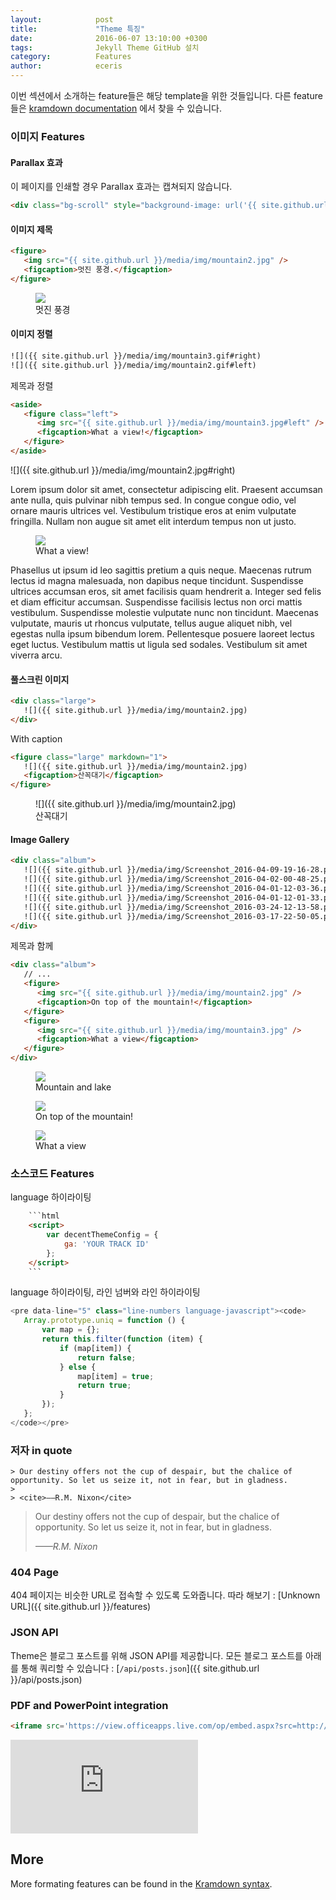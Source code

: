 ```yaml
---
layout:            post
title:             "Theme 특징"
date:              2016-06-07 13:10:00 +0300
tags:              Jekyll Theme GitHub 설치 
category:          Features
author:            eceris
---
```

이번 섹션에서 소개하는 feature들은 해당 template을 위한 것들입니다. 다른 feature들은 [kramdown documentation](http://kramdown.gettalong.org/syntax.html) 에서 찾을 수 있습니다.

### 이미지 Features


#### Parallax 효과

이 페이지를 인쇄할 경우 Parallax 효과는 캡쳐되지 않습니다.

```html
<div class="bg-scroll" style="background-image: url('{{ site.github.url }}/media/img/mountain1.jpg')"></div>
```

<div class="bg-scroll" style="background-image: url('{{ site.github.url }}/media/img/mountain1.jpg')"></div>


#### 이미지 제목

```html
<figure>
   <img src="{{ site.github.url }}/media/img/mountain2.jpg" />
   <figcaption>멋진 풍경.</figcaption>
</figure>
```

<figure>
<img src="{{ site.github.url }}/media/img/mountain2.jpg" />
<figcaption>멋진 풍경</figcaption>
</figure>

#### 이미지 정렬

```html
![]({{ site.github.url }}/media/img/mountain3.gif#right)
![]({{ site.github.url }}/media/img/mountain2.gif#left)
```

제목과 정렬

```html
<aside>
   <figure class="left">
      <img src="{{ site.github.url }}/media/img/mountain3.jpg#left" />
      <figcaption>What a view!</figcaption>
   </figure>
</aside>
```

![]({{ site.github.url }}/media/img/mountain2.jpg#right)

Lorem ipsum dolor sit amet, consectetur adipiscing elit. Praesent accumsan ante nulla, quis pulvinar nibh tempus sed. In congue congue odio, vel ornare mauris ultrices vel. Vestibulum tristique eros at enim vulputate fringilla. Nullam non augue sit amet elit interdum tempus non ut justo. 

<aside>
<figure class="left">
<img src="{{ site.github.url }}/media/img/mountain3.jpg" />
<figcaption>What a view!</figcaption>
</figure>
</aside>

Phasellus ut ipsum id leo sagittis pretium a quis neque. Maecenas rutrum lectus id magna malesuada, non dapibus neque tincidunt. Suspendisse ultrices accumsan eros, sit amet facilisis quam hendrerit a. Integer sed felis et diam efficitur accumsan. Suspendisse facilisis lectus non orci mattis vestibulum. Suspendisse molestie vulputate nunc non tincidunt. Maecenas vulputate, mauris ut rhoncus vulputate, tellus augue aliquet nibh, vel egestas nulla ipsum bibendum lorem. Pellentesque posuere laoreet lectus eget luctus. Vestibulum mattis ut ligula sed sodales. Vestibulum sit amet viverra arcu.


#### 풀스크린 이미지

```html
<div class="large">
   ![]({{ site.github.url }}/media/img/mountain2.jpg)
</div>
```

With caption

```html
<figure class="large" markdown="1">   
   ![]({{ site.github.url }}/media/img/mountain2.jpg)
   <figcaption>산꼭대기</figcaption>
</figure>
```

<figure class="large" markdown="1">
   ![]({{ site.github.url }}/media/img/mountain2.jpg)
   <figcaption>산꼭대기</figcaption>
</figure>

#### Image Gallery

```html
<div class="album">
   ![]({{ site.github.url }}/media/img/Screenshot_2016-04-09-19-16-28.png)
   ![]({{ site.github.url }}/media/img/Screenshot_2016-04-02-00-48-25.png)
   ![]({{ site.github.url }}/media/img/Screenshot_2016-04-01-12-03-36.png)
   ![]({{ site.github.url }}/media/img/Screenshot_2016-04-01-12-01-33.png)
   ![]({{ site.github.url }}/media/img/Screenshot_2016-03-24-12-13-58.png)
   ![]({{ site.github.url }}/media/img/Screenshot_2016-03-17-22-50-05.png)
</div>
```

제목과 함께

```html
<div class="album">
   // ...
   <figure>
      <img src="{{ site.github.url }}/media/img/mountain2.jpg" />
      <figcaption>On top of the mountain!</figcaption>
   </figure>
   <figure>
      <img src="{{ site.github.url }}/media/img/mountain3.jpg" />
      <figcaption>What a view</figcaption>
   </figure>
</div>
```

<div class="album">
   <figure>
      <img src="{{ site.github.url }}/media/img/mountain1.jpg" />
      <figcaption>Mountain and lake</figcaption>
   </figure>   
   <figure>
      <img src="{{ site.github.url }}/media/img/mountain2.jpg" />
      <figcaption>On top of the mountain!</figcaption>
   </figure>   
   <figure>
      <img src="{{ site.github.url }}/media/img/mountain3.jpg" />
      <figcaption>What a view</figcaption>
   </figure>
</div>

### 소스코드 Features

language 하이라이팅

```html
    ```html
    <script>
        var decentThemeConfig = {
            ga: 'YOUR TRACK ID'
        };
    </script>
    ```
```

language 하이라이팅, 라인 넘버와 라인 하이라이팅

```javascript
<pre data-line="5" class="line-numbers language-javascript"><code>
   Array.prototype.uniq = function () {
       var map = {};
       return this.filter(function (item) {
           if (map[item]) {
               return false;
           } else {
               map[item] = true;
               return true;
           }
       });
   };
</code></pre>
```

### 저자 in quote

```
> Our destiny offers not the cup of despair, but the chalice of opportunity. So let us seize it, not in fear, but in gladness.
> 
> <cite>——R.M. Nixon</cite>
```

> Our destiny offers not the cup of despair, but the chalice of opportunity. So let us seize it, not in fear, but in gladness.
> 
> <cite>——R.M. Nixon</cite>

### 404 Page

404 페이지는 비슷한 URL로 접속할 수 있도록 도와줍니다. 따라 해보기 : [Unknown URL]({{ site.github.url }}/features)

### JSON API

Theme은 블로그 포스트를 위해 JSON API를 제공합니다. 모든 블로그 포스트를 아래를 통해 쿼리할 수 있습니다 : [`/api/posts.json`]({{ site.github.url }}/api/posts.json)

### PDF and PowerPoint integration

```html
<iframe src='https://view.officeapps.live.com/op/embed.aspx?src=http://img.labnol.org/di/PowerPoint.ppt' frameborder='0'></iframe>
```

<iframe src='https://view.officeapps.live.com/op/embed.aspx?src=http://img.labnol.org/di/PowerPoint.ppt' frameborder='0'></iframe>

## More

More formating features can be found in the [Kramdown syntax](http://kramdown.gettalong.org/syntax.html).